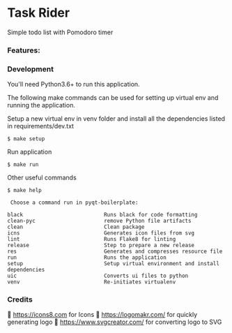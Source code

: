 # Task Rider

Simple todo list with Pomodoro timer

### Features:


### Development

You'll need Python3.6+ to run this application.

The following make commands can be used for setting up virtual env and running the application.

Setup a new virtual env in venv folder and install all the dependencies listed in requirements/dev.txt

```
$ make setup
```

Run application
```
$ make run
```

Other useful commands

```
$ make help

 Choose a command run in pyqt-boilerplate:

black                          Runs black for code formatting
clean-pyc                      remove Python file artifacts
clean                          Clean package
icns                           Generates icon files from svg
lint                           Runs Flake8 for linting
release                        Step to prepare a new release
res                            Generates and compresses resource file
run                            Runs the application
setup                          Setup virtual environment and install dependencies
uic                            Converts ui files to python
venv                           Re-initiates virtualenv
```

### Credits

🙏 https://icons8.com for Icons
🙏 https://logomakr.com/ for quickly generating logo
🙏 https://www.svgcreator.com/ for converting logo to SVG